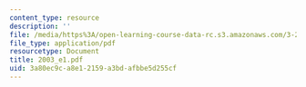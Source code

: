 ```yaml
---
content_type: resource
description: ''
file: /media/https%3A/open-learning-course-data-rc.s3.amazonaws.com/3-20-materials-at-equilibrium-sma-5111-fall-2003/3a80ec9ca8e12159a3bdafbbe5d255cf_2003_e1.pdf
file_type: application/pdf
resourcetype: Document
title: 2003_e1.pdf
uid: 3a80ec9c-a8e1-2159-a3bd-afbbe5d255cf
---
```

